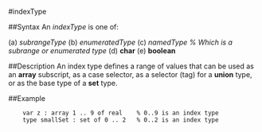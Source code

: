 
#indexType

##Syntax
An _indexType_ is one of:


(a) _subrangeType_
(b) _enumeratedType_
(c) _namedType_   _% Which is a subrange or enumerated type_
(d) **char**
(e) **boolean**



##Description
An index type defines a range of values that can be used as an **array** subscript, as a case selector, as a selector (tag) for a **union** type, or as the base type of a **set** type.


##Example


        var z : array 1 .. 9 of real    % 0..9 is an index type
        type smallSet : set of 0 .. 2   % 0..2 is an index type

